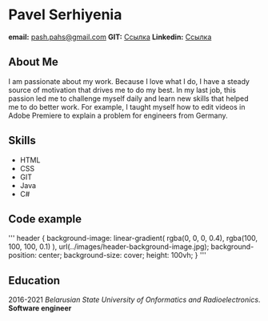 # Pavel Serhiyenia

**email:** pash.pahs@gmail.com
**GIT:** [Ссылка](https://github.com/Pashkanye)
**Linkedin:** [Ссылка](https://www.linkedin.com/in/pavel-serhiyenia-9b71051a2/)

## About Me
I am passionate about my work. Because I love what I do, I have a steady source of motivation 
that drives me to do my best. In my last job, this passion led me to challenge myself daily and 
learn new skills that helped me to do better work. For example, I taught myself how to edit
videos in Adobe Premiere to explain a problem for engineers from Germany.

## Skills

* HTML
* CSS
* GIT
* Java
* C#

## Code example

'''
header {
  background-image: linear-gradient(
      rgba(0, 0, 0, 0.4),
      rgba(100, 100, 100, 0.1)
    ),
    url(../images/header-background-image.jpg);
  background-position: center;
  background-size: cover;
  height: 100vh;
}
'''

## Education

2016-2021 *Belarusian State University of Onformatics and Radioelectronics*. **Software engineer**